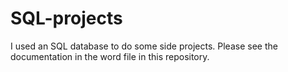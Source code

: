 # SQL-projects
I used an SQL database to do some side projects. Please see the documentation in the word file in this repository. 
